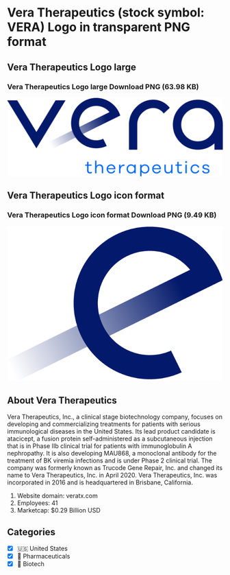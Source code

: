 # Vera Therapeutics (stock symbol: VERA) Logo in transparent PNG format

## Vera Therapeutics Logo large

### Vera Therapeutics Logo large Download PNG (63.98 KB)

![Vera Therapeutics Logo large Download PNG (63.98 KB)](/img/orig/VERA_BIG-89b38768.png)

## Vera Therapeutics Logo icon format

### Vera Therapeutics Logo icon format Download PNG (9.49 KB)

![Vera Therapeutics Logo icon format Download PNG (9.49 KB)](/img/orig/VERA-22138ea8.png)

## About Vera Therapeutics

Vera Therapeutics, Inc., a clinical stage biotechnology company, focuses on developing and commercializing treatments for patients with serious immunological diseases in the United States. Its lead product candidate is atacicept, a fusion protein self-administered as a subcutaneous injection that is in Phase IIb clinical trial for patients with immunoglobulin A nephropathy. It is also developing MAU868, a monoclonal antibody for the treatment of BK viremia infections and is under Phase 2 clinical trial. The company was formerly known as Trucode Gene Repair, Inc. and changed its name to Vera Therapeutics, Inc. in April 2020. Vera Therapeutics, Inc. was incorporated in 2016 and is headquartered in Brisbane, California.

1. Website domain: veratx.com
2. Employees: 41
3. Marketcap: $0.29 Billion USD


## Categories
- [x] 🇺🇸 United States
- [x] 💊 Pharmaceuticals
- [x] 🧬 Biotech
